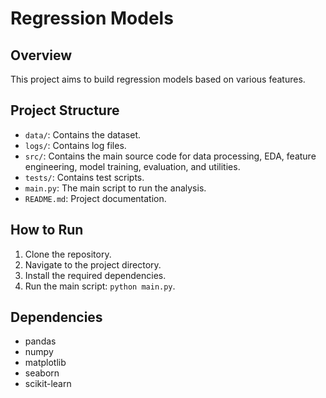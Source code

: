 # Regression Models

## Overview
This project aims to build regression models based on various features.

## Project Structure
- `data/`: Contains the dataset.
- `logs/`: Contains log files.
- `src/`: Contains the main source code for data processing, EDA, feature engineering, model training, evaluation, and utilities.
- `tests/`: Contains test scripts.
- `main.py`: The main script to run the analysis.
- `README.md`: Project documentation.

## How to Run
1. Clone the repository.
2. Navigate to the project directory.
3. Install the required dependencies.
4. Run the main script: `python main.py`.

## Dependencies
- pandas
- numpy
- matplotlib
- seaborn
- scikit-learn

